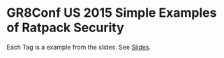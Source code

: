 # GR8Conf US 2015 Simple Examples of Ratpack Security

Each Tag is a example from the slides. See [Slides](http://bit.ly/gr8ratpackSec).
